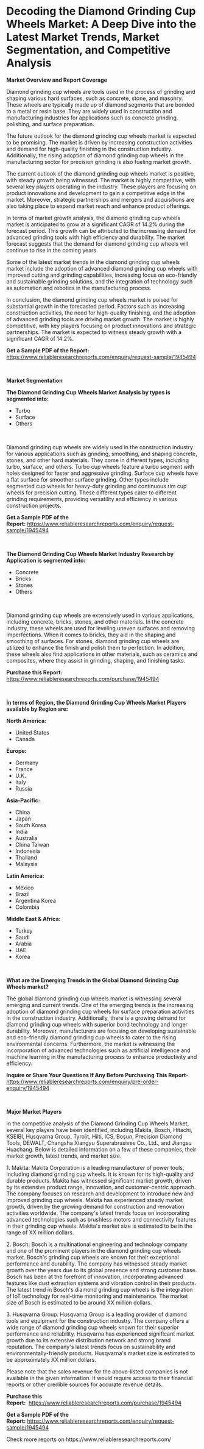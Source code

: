 <p><h1>Decoding the Diamond Grinding Cup Wheels Market: A Deep Dive into the Latest Market Trends, Market Segmentation, and Competitive Analysis</h1></p><p><strong>Market Overview and Report Coverage</strong></p>
<p><p>Diamond grinding cup wheels are tools used in the process of grinding and shaping various hard surfaces, such as concrete, stone, and masonry. These wheels are typically made up of diamond segments that are bonded to a metal or resin base. They are widely used in construction and manufacturing industries for applications such as concrete grinding, polishing, and surface preparation.</p><p>The future outlook for the diamond grinding cup wheels market is expected to be promising. The market is driven by increasing construction activities and demand for high-quality finishing in the construction industry. Additionally, the rising adoption of diamond grinding cup wheels in the manufacturing sector for precision grinding is also fueling market growth.</p><p>The current outlook of the diamond grinding cup wheels market is positive, with steady growth being witnessed. The market is highly competitive, with several key players operating in the industry. These players are focusing on product innovations and development to gain a competitive edge in the market. Moreover, strategic partnerships and mergers and acquisitions are also taking place to expand market reach and enhance product offerings.</p><p>In terms of market growth analysis, the diamond grinding cup wheels market is anticipated to grow at a significant CAGR of 14.2% during the forecast period. This growth can be attributed to the increasing demand for advanced grinding tools with high efficiency and durability. The market forecast suggests that the demand for diamond grinding cup wheels will continue to rise in the coming years.</p><p>Some of the latest market trends in the diamond grinding cup wheels market include the adoption of advanced diamond grinding cup wheels with improved cutting and grinding capabilities, increasing focus on eco-friendly and sustainable grinding solutions, and the integration of technology such as automation and robotics in the manufacturing process.</p><p>In conclusion, the diamond grinding cup wheels market is poised for substantial growth in the forecasted period. Factors such as increasing construction activities, the need for high-quality finishing, and the adoption of advanced grinding tools are driving market growth. The market is highly competitive, with key players focusing on product innovations and strategic partnerships. The market is expected to witness steady growth with a significant CAGR of 14.2%.</p></p>
<p><strong>Get a Sample PDF of the Report:</strong> <a href="https://www.reliableresearchreports.com/enquiry/request-sample/1945494">https://www.reliableresearchreports.com/enquiry/request-sample/1945494</a></p>
<p>&nbsp;</p>
<p><strong>Market Segmentation</strong></p>
<p><strong>The Diamond Grinding Cup Wheels Market Analysis by types is segmented into:</strong></p>
<p><ul><li>Turbo</li><li>Surface</li><li>Others</li></ul></p>
<p>&nbsp;</p>
<p><p>Diamond grinding cup wheels are widely used in the construction industry for various applications such as grinding, smoothing, and shaping concrete, stones, and other hard materials. They come in different types, including turbo, surface, and others. Turbo cup wheels feature a turbo segment with holes designed for faster and aggressive grinding. Surface cup wheels have a flat surface for smoother surface grinding. Other types include segmented cup wheels for heavy-duty grinding and continuous rim cup wheels for precision cutting. These different types cater to different grinding requirements, providing versatility and efficiency in various construction projects.</p></p>
<p><strong>Get a Sample PDF of the Report:</strong>&nbsp;<a href="https://www.reliableresearchreports.com/enquiry/request-sample/1945494">https://www.reliableresearchreports.com/enquiry/request-sample/1945494</a></p>
<p>&nbsp;</p>
<p><strong>The Diamond Grinding Cup Wheels Market Industry Research by Application is segmented into:</strong></p>
<p><ul><li>Concrete</li><li>Bricks</li><li>Stones</li><li>Others</li></ul></p>
<p>&nbsp;</p>
<p><p>Diamond grinding cup wheels are extensively used in various applications, including concrete, bricks, stones, and other materials. In the concrete industry, these wheels are used for leveling uneven surfaces and removing imperfections. When it comes to bricks, they aid in the shaping and smoothing of surfaces. For stones, diamond grinding cup wheels are utilized to enhance the finish and polish them to perfection. In addition, these wheels also find applications in other materials, such as ceramics and composites, where they assist in grinding, shaping, and finishing tasks.</p></p>
<p><strong>Purchase this Report:</strong>&nbsp; <a href="https://www.reliableresearchreports.com/purchase/1945494">https://www.reliableresearchreports.com/purchase/1945494</a></p>
<p>&nbsp;</p>
<p><strong>In terms of Region, the Diamond Grinding Cup Wheels Market Players available by Region are:</strong></p>
<p>
    <p> <strong> North America: </strong>
        <ul>
            <li>United States</li>
            <li>Canada</li>
        </ul>
        </p> 
    <p> <strong> Europe: </strong>
        <ul>
            <li>Germany</li>
            <li>France</li>
            <li>U.K.</li>
            <li>Italy</li>
            <li>Russia</li>
        </ul>
        </p> 
    <p> <strong> Asia-Pacific: </strong>
        <ul>
            <li>China</li>
            <li>Japan</li>
            <li>South Korea</li>
            <li>India</li>
            <li>Australia</li>
            <li>China Taiwan</li>
            <li>Indonesia</li>
            <li>Thailand</li>
            <li>Malaysia</li>
        </ul>
        </p> 
    <p> <strong> Latin America: </strong>
        <ul>
            <li>Mexico</li>
            <li>Brazil</li>
            <li>Argentina Korea</li>
            <li>Colombia</li>
        </ul>
        </p> 
    <p> <strong> Middle East & Africa: </strong>
        <ul>
            <li>Turkey</li>
            <li>Saudi</li>
            <li>Arabia</li>
            <li>UAE</li>
            <li>Korea</li>
        </ul>
    </p>
    </p>
<p>&nbsp;</p>
<p><strong>What are the Emerging Trends in the Global Diamond Grinding Cup Wheels market?</strong></p>
<p><p>The global diamond grinding cup wheels market is witnessing several emerging and current trends. One of the emerging trends is the increasing adoption of diamond grinding cup wheels for surface preparation activities in the construction industry. Additionally, there is a growing demand for diamond grinding cup wheels with superior bond technology and longer durability. Moreover, manufacturers are focusing on developing sustainable and eco-friendly diamond grinding cup wheels to cater to the rising environmental concerns. Furthermore, the market is witnessing the incorporation of advanced technologies such as artificial intelligence and machine learning in the manufacturing process to enhance productivity and efficiency.</p></p>
<p><strong>Inquire or Share Your Questions If Any Before Purchasing This Report</strong>- <a href="https://www.reliableresearchreports.com/enquiry/pre-order-enquiry/1945494">https://www.reliableresearchreports.com/enquiry/pre-order-enquiry/1945494</a></p>
<p>&nbsp;</p>
<p><strong>Major Market Players</strong></p>
<p><p>In the competitive analysis of the Diamond Grinding Cup Wheels Market, several key players have been identified, including Makita, Bosch, Hitachi, KSEIBI, Husqvarna Group, Tyrolit, Hilti, ICS, Bosun, Precision Diamond Tools, DEWALT, Changsha Xiangyu Superabrasives Co., Ltd., and Jiangsu Huachang. Below is detailed information on a few of these companies, their market growth, latest trends, and market size.</p><p>1. Makita: Makita Corporation is a leading manufacturer of power tools, including diamond grinding cup wheels. It is known for its high-quality and durable products. Makita has witnessed significant market growth, driven by its extensive product range, innovation, and customer-centric approach. The company focuses on research and development to introduce new and improved grinding cup wheels. Makita has experienced steady market growth, driven by the growing demand for construction and renovation activities worldwide. The company's latest trends focus on incorporating advanced technologies such as brushless motors and connectivity features in their grinding cup wheels. Makita's market size is estimated to be in the range of XX million dollars.</p><p>2. Bosch: Bosch is a multinational engineering and technology company and one of the prominent players in the diamond grinding cup wheels market. Bosch's grinding cup wheels are known for their exceptional performance and durability. The company has witnessed steady market growth over the years due to its global presence and strong customer base. Bosch has been at the forefront of innovation, incorporating advanced features like dust extraction systems and vibration control in their products. The latest trend in Bosch's diamond grinding cup wheels is the integration of IoT technology for real-time monitoring and maintenance. The market size of Bosch is estimated to be around XX million dollars.</p><p>3. Husqvarna Group: Husqvarna Group is a leading provider of diamond tools and equipment for the construction industry. The company offers a wide range of diamond grinding cup wheels known for their superior performance and reliability. Husqvarna has experienced significant market growth due to its extensive distribution network and strong brand reputation. The company's latest trends focus on sustainability and environmentally-friendly products. Husqvarna's market size is estimated to be approximately XX million dollars.</p><p>Please note that the sales revenue for the above-listed companies is not available in the given information. It would require access to their financial reports or other credible sources for accurate revenue details.</p></p>
<p><strong>Purchase this Report:</strong>&nbsp;&nbsp;<a href="https://www.reliableresearchreports.com/purchase/1945494">https://www.reliableresearchreports.com/purchase/1945494</a></p>
<p></p>
<p><strong>Get a Sample PDF of the Report:</strong>&nbsp;<a href="https://www.reliableresearchreports.com/enquiry/request-sample/1945494">https://www.reliableresearchreports.com/enquiry/request-sample/1945494</a></p>
<p>Check more reports on https://www.reliableresearchreports.com/</p>
